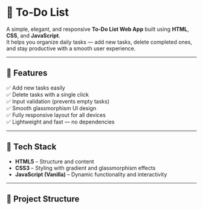 # 📝 To-Do List

A simple, elegant, and responsive **To-Do List Web App** built using **HTML**, **CSS**, and **JavaScript**.  
It helps you organize daily tasks — add new tasks, delete completed ones, and stay productive with a smooth user experience.

---

## 🚀 Features

✅ Add new tasks easily  
✅ Delete tasks with a single click  
✅ Input validation (prevents empty tasks)  
✅ Smooth glassmorphism UI design  
✅ Fully responsive layout for all devices  
✅ Lightweight and fast — no dependencies

---

## 🧠 Tech Stack

- **HTML5** – Structure and content  
- **CSS3** – Styling with gradient and glassmorphism effects  
- **JavaScript (Vanilla)** – Dynamic functionality and interactivity  

---

## 📂 Project Structure

